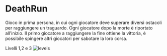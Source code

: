 # DeathRun

Gioco in prima persona, in cui ogni giocatore deve superare diversi ostacoli per raggiungere un traguardo.
Ogni giocatore dopo la morte è riportato all'inizio.
Il primo giocatore a raggiungere la fine ottiene la vittoria, è possibile spingere altri giocatori per sabotare la loro corsa.

Livelli 1,2 e 3
![levels](https://user-images.githubusercontent.com/70216190/161116924-d784edb4-eb39-49d7-8b67-fb4ab312e570.png)
